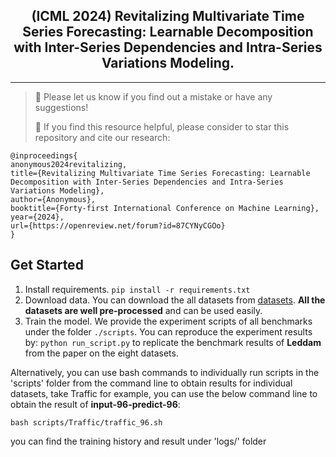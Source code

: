 <div align="center">
  <!-- <h1><b> Time-LLM </b></h1> -->
  <!-- <h2><b> Time-LLM </b></h2> -->
  <h2><b> (ICML 2024) Revitalizing Multivariate Time Series Forecasting: Learnable Decomposition with Inter-Series Dependencies and Intra-Series Variations Modeling. </b></h2>
</div>

---
>
> 🙋 Please let us know if you find out a mistake or have any suggestions!
> 
> 🌟 If you find this resource helpful, please consider to star this repository and cite our research:

```
@inproceedings{
anonymous2024revitalizing,
title={Revitalizing Multivariate Time Series Forecasting: Learnable Decomposition with Inter-Series Dependencies and Intra-Series Variations Modeling},
author={Anonymous},
booktitle={Forty-first International Conference on Machine Learning},
year={2024},
url={https://openreview.net/forum?id=87CYNyCGOo}
}
```

## Get Started

1. Install requirements. ```pip install -r requirements.txt```
2. Download data. You can download the all datasets from [datasets](https://drive.google.com/u/0/uc?id=1NF7VEefXCmXuWNbnNe858WvQAkJ_7wuP&export=download). **All the datasets are well pre-processed** and can be used easily.
3. Train the model. We provide the experiment scripts of all benchmarks under the folder `./scripts`. You can reproduce the experiment results by:
```python run_script.py```
to replicate the benchmark results of **Leddam** from the paper on the eight datasets. 

Alternatively, you can use bash commands to individually run scripts in the 'scripts' folder from the command line to obtain results for individual datasets, take Traffic for example, you can use the below command line to obtain the result of **input-96-predict-96**:

```bash scripts/Traffic/traffic_96.sh ```

you can find the training history and result under 'logs/' folder
